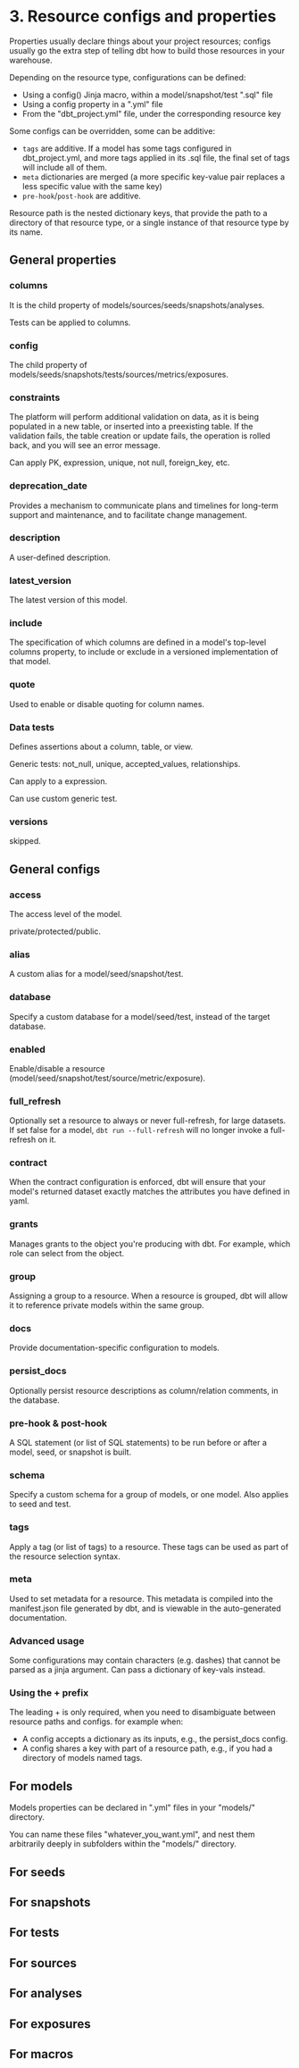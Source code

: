 # 3. Resource configs and properties
Properties usually declare things about your project resources; configs usually go the extra step of telling dbt how to build those resources in your warehouse.

Depending on the resource type, configurations can be defined:
- Using a config() Jinja macro, within a model/snapshot/test ".sql" file
- Using a config property in a ".yml" file
- From the "dbt_project.yml" file, under the corresponding resource key

Some configs can be overridden, some can be additive:
- `tags` are additive. If a model has some tags configured in dbt_project.yml, and more tags applied in its .sql file, the final set of tags will include all of them.
- `meta` dictionaries are merged (a more specific key-value pair replaces a less specific value with the same key)
- `pre-hook`/`post-hook` are additive.

Resource path is the nested dictionary keys, that provide the path to a directory of that resource type, or a single instance of that resource type by its name.

## General properties
### columns
It is the child property of models/sources/seeds/snapshots/analyses. 

Tests can be applied to columns. 

### config
The child property of models/seeds/snapshots/tests/sources/metrics/exposures. 

### constraints
The platform will perform additional validation on data, as it is being populated in a new table, or inserted into a preexisting table. If the validation fails, the table creation or update fails, the operation is rolled back, and you will see an error message.

Can apply PK, expression, unique, not null, foreign_key, etc. 

### deprecation_date
Provides a mechanism to communicate plans and timelines for long-term support and maintenance, and to facilitate change management.

### description
A user-defined description. 

### latest_version
The latest version of this model.

### include
The specification of which columns are defined in a model's top-level columns property, to include or exclude in a versioned implementation of that model.

### quote
Used to enable or disable quoting for column names.

### Data tests
Defines assertions about a column, table, or view. 

Generic tests: not_null, unique, accepted_values, relationships. 

Can apply to a expression. 

Can use custom generic test. 

### versions
skipped. 

## General configs
### access
The access level of the model.

private/protected/public. 

### alias
A custom alias for a model/seed/snapshot/test. 

### database
Specify a custom database for a model/seed/test, instead of the target database. 

### enabled
Enable/disable a resource (model/seed/snapshot/test/source/metric/exposure). 

### full_refresh
Optionally set a resource to always or never full-refresh, for large datasets. If set false for a model, `dbt run --full-refresh` will no longer invoke a full-refresh on it. 

### contract
When the contract configuration is enforced, dbt will ensure that your model's returned dataset exactly matches the attributes you have defined in yaml. 

### grants
Manages grants to the object you're producing with dbt. For example, which role can select from the object.  

### group
Assigning a group to a resource. When a resource is grouped, dbt will allow it to reference private models within the same group.

### docs
Provide documentation-specific configuration to models.

### persist_docs
Optionally persist resource descriptions as column/relation comments, in the database.

### pre-hook & post-hook
A SQL statement (or list of SQL statements) to be run before or after a model, seed, or snapshot is built.

### schema
Specify a custom schema for a group of models, or one model. Also applies to seed and test. 

### tags
Apply a tag (or list of tags) to a resource. These tags can be used as part of the resource selection syntax. 

### meta
Used to set metadata for a resource. This metadata is compiled into the manifest.json file generated by dbt, and is viewable in the auto-generated documentation.

### Advanced usage
Some configurations may contain characters (e.g. dashes) that cannot be parsed as a jinja argument. Can pass a dictionary of key-vals instead. 

### Using the + prefix
The leading + is only required, when you need to disambiguate between resource paths and configs. for example when:
- A config accepts a dictionary as its inputs, e.g., the persist_docs config.
- A config shares a key with part of a resource path, e.g., if you had a directory of models named tags.

## For models
Models properties can be declared in ".yml" files in your "models/" directory.

You can name these files "whatever_you_want.yml", and nest them arbitrarily deeply in subfolders within the "models/" directory.

## For seeds



## For snapshots



## For tests



## For sources



## For analyses



## For exposures



## For macros


































